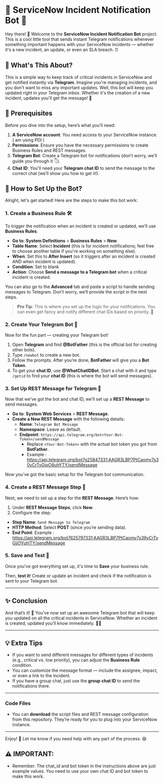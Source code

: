 # 🚨 ServiceNow Incident Notification Bot 🚨

Hey there! 👋 Welcome to the **ServiceNow Incident Notification Bot** project. This is a cool little tool that sends instant Telegram notifications whenever something important happens with your ServiceNow incidents — whether it's a new incident, an update, or even an SLA breach. ⏰


## 🧐 What's This About?

This is a simple way to keep track of critical incidents in ServiceNow and get notified instantly via **Telegram**. Imagine you're managing incidents, and you don't want to miss any important updates. Well, this bot will keep you updated right in your Telegram inbox. Whether it's the creation of a new incident, updates you'll get the message! 🚀

## 🔧 Prerequisites 

Before you dive into the setup, here’s what you’ll need:

1. **A ServiceNow account**: You need access to your ServiceNow instance.( am using PDI )
2. **Permissions**: Ensure you have the necessary permissions to create Business Rules and REST messages.
3. **Telegram Bot**: Create a Telegram bot for notifications (don’t worry, we’ll guide you through it 👇).
4. **Chat ID**: You'll need your **Telegram chat ID** to send the message to the correct chat (we’ll show you how to get it!).

## 🤖 How to Set Up the Bot?

Alright, let's get started! Here are the steps to make this bot work:

### 1. Create a Business Rule 🛠️

To trigger the notification when an incident is created or updated, we’ll use **Business Rules**.

- **Go to**: **System Definitions** > **Business Rules** > **New**.
- **Table Name**: Select **Incident** (this is for incident notifications; feel free to choose another table if you're working on something else).
- **When**: Set this to **After Insert** (so it triggers after an incident is created AND when incident is updated).
- **Condition**: Set to blank 
- **Action**: Choose **Send a message to a Telegram bot** when a critical incident is created.

You can also go to the **Advanced** tab and paste a script to handle sending messages to Telegram. Don’t worry, we’ll provide the script in the next steps.

> **Pro Tip**: This is where you set up the logic for your notifications. You can even get fancy and notify different chat IDs based on priority. 💬

### 2. Create Your Telegram Bot 🤖

Now for the fun part — creating your Telegram bot!

1. Open **Telegram** and find **@BotFather** (this is the official bot for creating other bots).
2. Type `/newbot` to create a new bot.
3. Follow the prompts. After you’re done, **BotFather** will give you a **Bot Token**.
4. To get your **chat ID**, use **@WhatChatIDBot**. Start a chat with it and type `/getid` to find your **chat ID** (this is where the bot will send messages).

### 3. Set Up REST Message for Telegram 📨

Now that we’ve got the bot and chat ID, we’ll set up a **REST Message** to send messages.

- **Go to**: **System Web Services** > **REST Message**.
- **Create a New REST Message** with the following details:
  - **Name**: `Telegram Bot Message`
  - **Namespace**: Leave as default.
  - **Endpoint**: `https://api.telegram.org/bot<Your-Bot-Token>/sendMessage`
    - Replace `<Your-Bot-Token>` with the actual bot token you got from **BotFather**.
     - Example : https://api.telegram.org/bot7g25847331:AAGR3LBP7PtCaomy7s30vCrTvGjpO8uhYTY/sendMessage

Now you’ve got the basic setup for the Telegram bot communication.

### 4. Create a REST Message Step 📝

Next, we need to set up a step for the **REST Message**. Here’s how:

1. Under **REST Message Steps**, click **New**.
2. Configure the step:
  - **Step Name**: `Send Message to Telegram`
  - **HTTP Method**: Select **POST** (since you’re sending data).
  - **End Point**: Example : https://api.telegram.org/bot7625797331:AAGR3LBP7PtCaomy7s39vCrTvGjjOYuhlTY/sendMessage
 

### 5. Save and Test 🎉

Once you've got everything set up, it's time to **Save** your business rule. 

Then, **test it**! Create or update an incident and check if the notification is sent to your Telegram bot.

---

## ✨ Conclusion

And that’s it! 🎉 You’ve now set up an awesome Telegram bot that will keep you updated on all the critical incidents in ServiceNow. Whether an incident is created, updated you’ll know immediately. 🕵️‍♂️

---

## 💡 Extra Tips

- If you want to send different messages for different types of incidents (e.g., critical vs. low priority), you can adjust the **Business Rule** condition.
- You can customize the message format — include the assignee, impact, or even a link to the incident.
- If you have a group chat, just use the **group chat ID** to send the notifications there.

---

### Code Files

- You can **download** the script files and REST message configuration from this repository. They’re ready for you to plug into your ServiceNow instance.

---

Enjoy! 🚀 Let me know if you need help with any part of the process. 😄



## ⚠️ IMPORTANT:
- Remember: The chat_id and bot token in the instructions above are just example values. You need to use your own chat ID and bot token to make this work.

